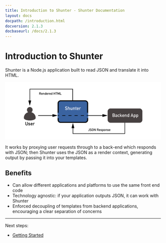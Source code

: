 ```yaml
---
title: Introduction to Shunter - Shunter Documentation
layout: docs
docpath: /introduction.html
docversion: 2.1.3
docbaseurl: /docs/2.1.3
---
```


Introduction to Shunter
=======================

Shunter is a Node.js application built to read JSON and translate it into HTML.

![Shunter as a proxy](/docs/2.1.3/diagram.png)

It works by proxying user requests through to a back-end which responds with JSON; then Shunter uses the JSON as a render context, generating output by passing it into your templates.


Benefits
--------

- Can allow different applications and platforms to use the same front end code
- Technology agnostic: if your application outputs JSON, it can work with Shunter
- Enforced decoupling of templates from backend applications, encouraging a clear separation of concerns


---

Next steps:

- [Getting Started](getting-started.html)
